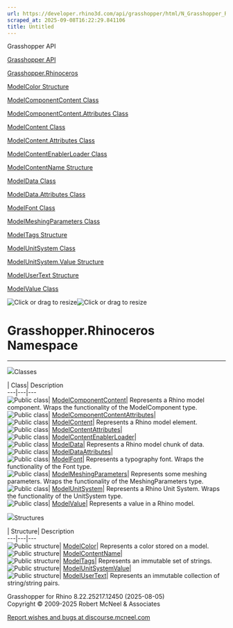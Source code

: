 ```yaml
---
url: https://developer.rhino3d.com/api/grasshopper/html/N_Grasshopper_Rhinoceros.htm#!
scraped_at: 2025-09-08T16:22:29.841106
title: Untitled
---
```


Grasshopper API

[Grasshopper API](../html/723c01da-9986-4db2-8f53-6f3a7494df75.htm
"Grasshopper API")

[Grasshopper.Rhinoceros](../html/N_Grasshopper_Rhinoceros.htm
"Grasshopper.Rhinoceros")

[ModelColor Structure](../html/T_Grasshopper_Rhinoceros_ModelColor.htm
"ModelColor Structure")

[ModelComponentContent
Class](../html/T_Grasshopper_Rhinoceros_ModelComponentContent.htm
"ModelComponentContent Class")

[ModelComponentContent.Attributes
Class](../html/T_Grasshopper_Rhinoceros_ModelComponentContent_Attributes.htm
"ModelComponentContent.Attributes Class")

[ModelContent Class](../html/T_Grasshopper_Rhinoceros_ModelContent.htm
"ModelContent Class")

[ModelContent.Attributes
Class](../html/T_Grasshopper_Rhinoceros_ModelContent_Attributes.htm
"ModelContent.Attributes Class")

[ModelContentEnablerLoader
Class](../html/T_Grasshopper_Rhinoceros_ModelContentEnablerLoader.htm
"ModelContentEnablerLoader Class")

[ModelContentName
Structure](../html/T_Grasshopper_Rhinoceros_ModelContentName.htm
"ModelContentName Structure")

[ModelData Class](../html/T_Grasshopper_Rhinoceros_ModelData.htm "ModelData
Class")

[ModelData.Attributes
Class](../html/T_Grasshopper_Rhinoceros_ModelData_Attributes.htm
"ModelData.Attributes Class")

[ModelFont Class](../html/T_Grasshopper_Rhinoceros_ModelFont.htm "ModelFont
Class")

[ModelMeshingParameters
Class](../html/T_Grasshopper_Rhinoceros_ModelMeshingParameters.htm
"ModelMeshingParameters Class")

[ModelTags Structure](../html/T_Grasshopper_Rhinoceros_ModelTags.htm
"ModelTags Structure")

[ModelUnitSystem Class](../html/T_Grasshopper_Rhinoceros_ModelUnitSystem.htm
"ModelUnitSystem Class")

[ModelUnitSystem.Value
Structure](../html/T_Grasshopper_Rhinoceros_ModelUnitSystem_Value.htm
"ModelUnitSystem.Value Structure")

[ModelUserText Structure](../html/T_Grasshopper_Rhinoceros_ModelUserText.htm
"ModelUserText Structure")

[ModelValue Class](../html/T_Grasshopper_Rhinoceros_ModelValue.htm "ModelValue
Class")

![Click or drag to resize](../icons/TocOpen.gif)![Click or drag to
resize](../icons/TocClose.gif)

# Grasshopper.Rhinoceros Namespace  
  
---  
  
![](../icons/SectionExpanded.png)Classes

| Class| Description  
---|---|---  
![Public class](../icons/pubclass.gif)|
[ModelComponentContent](T_Grasshopper_Rhinoceros_ModelComponentContent.htm)|
Represents a Rhino model component. Wraps the functionality of the
ModelComponent type.  
![Public class](../icons/pubclass.gif)|
[ModelComponentContentAttributes](T_Grasshopper_Rhinoceros_ModelComponentContent_Attributes.htm)|  
![Public class](../icons/pubclass.gif)|
[ModelContent](T_Grasshopper_Rhinoceros_ModelContent.htm)|  Represents a Rhino
model element.  
![Public class](../icons/pubclass.gif)|
[ModelContentAttributes](T_Grasshopper_Rhinoceros_ModelContent_Attributes.htm)|  
![Public class](../icons/pubclass.gif)|
[ModelContentEnablerLoader](T_Grasshopper_Rhinoceros_ModelContentEnablerLoader.htm)|  
![Public class](../icons/pubclass.gif)|
[ModelData](T_Grasshopper_Rhinoceros_ModelData.htm)|  Represents a Rhino model
chunk of data.  
![Public class](../icons/pubclass.gif)|
[ModelDataAttributes](T_Grasshopper_Rhinoceros_ModelData_Attributes.htm)|  
![Public class](../icons/pubclass.gif)|
[ModelFont](T_Grasshopper_Rhinoceros_ModelFont.htm)|  Represents a typography
font. Wraps the functionality of the Font type.  
![Public class](../icons/pubclass.gif)|
[ModelMeshingParameters](T_Grasshopper_Rhinoceros_ModelMeshingParameters.htm)|
Represents some meshing parameters. Wraps the functionality of the
MeshingParameters type.  
![Public class](../icons/pubclass.gif)|
[ModelUnitSystem](T_Grasshopper_Rhinoceros_ModelUnitSystem.htm)|  Represents a
Rhino Unit System. Wraps the functionality of the UnitSystem type.  
![Public class](../icons/pubclass.gif)|
[ModelValue](T_Grasshopper_Rhinoceros_ModelValue.htm)|  Represents a value in
a Rhino model.  
  
![](../icons/SectionExpanded.png)Structures

| Structure| Description  
---|---|---  
![Public structure](../icons/pubstructure.gif)|
[ModelColor](T_Grasshopper_Rhinoceros_ModelColor.htm)|  Represents a color
stored on a model.  
![Public structure](../icons/pubstructure.gif)|
[ModelContentName](T_Grasshopper_Rhinoceros_ModelContentName.htm)|  
![Public structure](../icons/pubstructure.gif)|
[ModelTags](T_Grasshopper_Rhinoceros_ModelTags.htm)|  Represents an immutable
set of strings.  
![Public structure](../icons/pubstructure.gif)|
[ModelUnitSystemValue](T_Grasshopper_Rhinoceros_ModelUnitSystem_Value.htm)|  
![Public structure](../icons/pubstructure.gif)|
[ModelUserText](T_Grasshopper_Rhinoceros_ModelUserText.htm)|  Represents an
immutable collection of string/string pairs.  
  
Grasshopper for Rhino 8.22.25217.12450 (2025-08-05)  
Copyright © 2009-2025 Robert McNeel & Associates

[Report wishes and bugs at
discourse.mcneel.com](https://discourse.mcneel.com/c/grasshopper)

